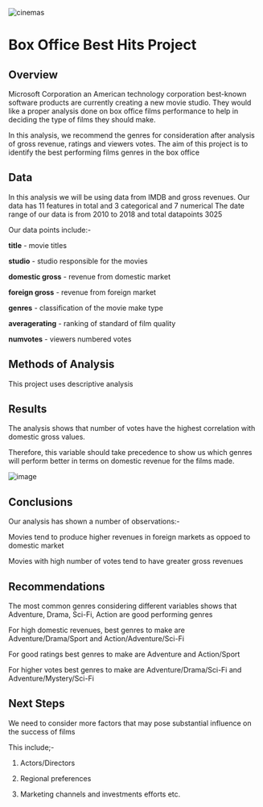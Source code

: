 ![cinemas](https://user-images.githubusercontent.com/127987261/232227922-0ae8edd7-d181-4d6d-a7b5-87694fcdada5.jpg)

# Box Office Best Hits Project

## Overview

Microsoft Corporation an American technology corporation best-known software products are currently creating a new movie
studio. They would like a proper analysis done on box office films performance to help in deciding the type of films they should make.

In this analysis, we recommend the genres for consideration after analysis of gross revenue, ratings and viewers votes. The aim of this project is to identify the best performing films genres in the box office

## Data

In this analysis we will be using data from IMDB and gross revenues. Our data has 11 features in total and 3 categorical and 7 numerical
The date range of our data is from 2010 to 2018 and total datapoints 3025

Our data points include:-

**title** - movie titles

**studio** - studio responsible for the movies

**domestic gross** - revenue from domestic market

**foreign gross** - revenue from foreign market

**genres** - classification of the movie make type

**averagerating** - ranking of standard of film quality

**numvotes** - viewers numbered votes

## Methods of Analysis

This project uses descriptive analysis


## Results

The analysis shows that number of votes have the highest correlation with domestic gross values.

Therefore, this variable should take precedence to show us which genres will perform better in terms on domestic revenue for the films made.

![image](https://user-images.githubusercontent.com/127987261/232227821-747626d2-f008-4297-a79d-146b09857b97.png)

## Conclusions

Our analysis has shown a number of observations:-

Movies tend to produce higher revenues in foreign markets as oppoed to domestic market

Movies with high number of votes tend to have greater gross revenues

## Recommendations

The most common genres considering different variables shows that Adventure, Drama, Sci-Fi, Action are good performing genres

For high domestic revenues, best genres to make are Adventure/Drama/Sport and Action/Adventure/Sci-Fi

For good ratings best genres to make are Adventure and Action/Sport

For higher votes best genres to make are Adventure/Drama/Sci-Fi and Adventure/Mystery/Sci-Fi

## Next Steps

We need to consider more factors that may pose substantial influence on the success of films

This include;-

1. Actors/Directors

2. Regional preferences

3. Marketing channels and investments efforts etc.
